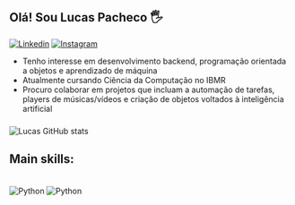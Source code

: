  
## Olá! Sou Lucas Pacheco 🖐️


[![Linkedin](https://img.shields.io/badge/LinkedIn-0077B5?style=for-the-badge&logo=linkedin&logoColor=white)](https://www.linkedin.com/in/lucas-pacheco-888731258/)
[![Instagram](https://img.shields.io/badge/Instagram-E4405F?style=for-the-badge&logo=instagram&logoColor=white)](https://www.instagram.com/iamlucao/)


- Tenho interesse em desenvolvimento backend, programação orientada a objetos e aprendizado de máquina
- Atualmente cursando Ciência da Computação no IBMR
- Procuro colaborar em projetos que incluam a automação de tarefas, players de músicas/vídeos e criação de objetos voltados à inteligência artificial
###
###

![Lucas GitHub stats](https://github-readme-stats.vercel.app/api?username=iamlucao7&show_icons=true&theme=dracula)

## Main skills:
<div style="display: inline_block"><br>
    <img align="center" alt="Python" src="https://img.shields.io/badge/Python-14354C?style=for-the-badge&logo=python&logoColor=white"/> 
    <img align="center" alt="Python" src="https://img.shields.io/badge/MySQL-00000F?style=for-the-badge&logo=mysql&logoColor=white"/>   
</div>
